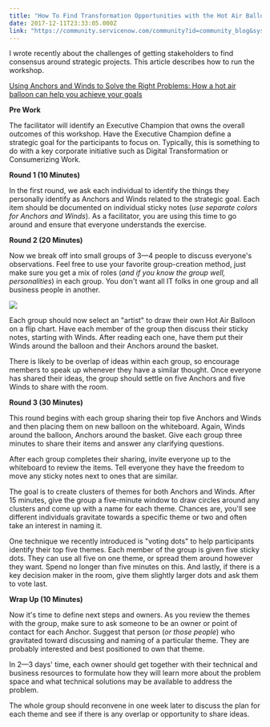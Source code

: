 ```yaml
---
title: "How To Find Transformation Opportunities with the Hot Air Balloon Workshop"
date: 2017-12-11T23:33:05.000Z
link: "https://community.servicenow.com/community?id=community_blog&sys_id=b05e2aaddbd0dbc01dcaf3231f96197c"
---
```

<p class="graf graf--p">I wrote recently about the challenges of getting stakeholders to find consensus around strategic projects. This article describes how to run the workshop.</p><p class="graf graf--p"></p><p class="graf graf--p"><a title="Using Anchors and Winds to Solve the Right&nbsp;Problems: How a hot air balloon can help you achieve your goals" __default_attr="7491" __jive_macro_name="blogpost" class="jive_macro jive_macro_blogpost" data-orig-content="Using Anchors and Winds to Solve the Right&nbsp;Problems: How a hot air balloon can help you achieve your goals" data-renderedposition="52_8_706_16" href="/community?id=community_blog&sys_id=9b5c2aa1dbd0dbc01dcaf3231f9619f1">Using Anchors and Winds to Solve the Right&nbsp;Problems: How a hot air balloon can help you achieve your goals</a> </p><p class="graf graf--p"></p><p class="graf graf--p"><strong class="markup--strong markup--p-strong">Pre Work</strong></p><p class="graf graf--p">The facilitator will identify an Executive Champion that owns the overall outcomes of this workshop. Have the Executive Champion define a strategic goal for the participants to focus on. Typically, this is something to do with a key corporate initiative such as Digital Transformation or Consumerizing Work.</p><p class="graf graf--p"></p><p class="graf graf--p"><strong class="markup--strong markup--p-strong">Round 1 (10 Minutes)</strong></p><p class="graf graf--p">In the first round, we ask each individual to identify the things they personally identify as Anchors and Winds related to the strategic goal. Each item should be documented on individual sticky notes (<em class="markup--p-em markup--em">use separate colors for Anchors and Winds</em>). As a facilitator, you are using this time to go around and ensure that everyone understands the exercise.</p><p class="graf graf--p"></p><p class="graf graf--p"><strong class="markup--strong markup--p-strong">Round 2 (20 Minutes)</strong></p><p class="graf graf--p">Now we break off into small groups of 3—4 people to discuss everyone's observations. Feel free to use your favorite group-creation method, just make sure you get a mix of roles (<em class="markup--p-em markup--em">and if you know the group well, personalities</em>) in each group. You don't want all IT folks in one group and all business people in another.</p><p><img class="graf-image jive-image" data-height="1067" data-image-id="1*o3qQ-ME1CUXkoG-3rBhl2w.jpeg" data-width="1600" src="https://cdn-images-1.medium.com/max/600/1*o3qQ-ME1CUXkoG-3rBhl2w.jpeg"/></p><p></p><p class="graf graf--p">Each group should now select an "artist" to draw their own Hot Air Balloon on a flip chart. Have each member of the group then discuss their sticky notes, starting with Winds. After reading each one, have them put their Winds around the balloon and their Anchors around the basket.</p><p class="graf graf--p"></p><p class="graf graf--p">There is likely to be overlap of ideas within each group, so encourage members to speak up whenever they have a similar thought. Once everyone has shared their ideas, the group should settle on five Anchors and five Winds to share with the room.</p><p class="graf graf--p"></p><p class="graf graf--p"><strong class="markup--strong markup--p-strong">Round 3 (30 Minutes)</strong></p><p class="graf graf--p">This round begins with each group sharing their top five Anchors and Winds and then placing them on new balloon on the whiteboard. Again, Winds around the balloon, Anchors around the basket. Give each group three minutes to share their items and answer any clarifying questions.</p><p class="graf graf--p"></p><p class="graf graf--p">After each group completes their sharing, invite everyone up to the whiteboard to review the items. Tell everyone they have the freedom to move any sticky notes next to ones that are similar.</p><p class="graf graf--p"></p><p class="graf graf--p">The goal is to create clusters of themes for both Anchors and Winds. After 15 minutes, give the group a five-minute window to draw circles around any clusters and come up with a name for each theme. Chances are, you'll see different individuals gravitate towards a specific theme or two and often take an interest in naming it.</p><p class="graf graf--p"></p><p class="graf graf--p">One technique we recently introduced is "voting dots" to help participants identify their top five themes. Each member of the group is given five sticky dots. They can use all five on one theme, or spread them around however they want. Spend no longer than five minutes on this. And lastly, if there is a key decision maker in the room, give them slightly larger dots and ask them to vote last.</p><p class="graf graf--p"></p><p class="graf graf--p"><strong class="markup--strong markup--p-strong">Wrap Up (10 Minutes)</strong></p><p class="graf graf--p">Now it's time to define next steps and owners. As you review the themes with the group, make sure to ask someone to be an owner or point of contact for each Anchor. Suggest that person (<em class="markup--p-em markup--em">or those people</em>) who gravitated toward discussing and naming of a particular theme. They are probably interested and best positioned to own that theme.</p><p class="graf graf--p"></p><p class="graf graf--p">In 2—3 days' time, each owner should get together with their technical and business resources to formulate how they will learn more about the problem space and what technical solutions may be available to address the problem.</p><p class="graf graf--p"></p><p class="graf graf--p">The whole group should reconvene in one week later to discuss the plan for each theme and see if there is any overlap or opportunity to share ideas.</p>